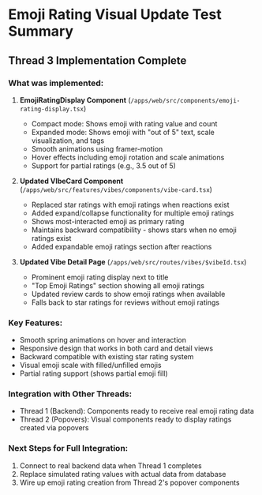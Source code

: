 # Emoji Rating Visual Update Test Summary

## Thread 3 Implementation Complete

### What was implemented:

1. **EmojiRatingDisplay Component** (`/apps/web/src/components/emoji-rating-display.tsx`)
   - Compact mode: Shows emoji with rating value and count
   - Expanded mode: Shows emoji with "out of 5" text, scale visualization, and tags
   - Smooth animations using framer-motion
   - Hover effects including emoji rotation and scale animations
   - Support for partial ratings (e.g., 3.5 out of 5)

2. **Updated VIbeCard Component** (`/apps/web/src/features/vibes/components/vibe-card.tsx`)
   - Replaced star ratings with emoji ratings when reactions exist
   - Added expand/collapse functionality for multiple emoji ratings
   - Shows most-interacted emoji as primary rating
   - Maintains backward compatibility - shows stars when no emoji ratings exist
   - Added expandable emoji ratings section after reactions

3. **Updated Vibe Detail Page** (`/apps/web/src/routes/vibes/$vibeId.tsx`)
   - Prominent emoji rating display next to title
   - "Top Emoji Ratings" section showing all emoji ratings
   - Updated review cards to show emoji ratings when available
   - Falls back to star ratings for reviews without emoji ratings

### Key Features:

- Smooth spring animations on hover and interaction
- Responsive design that works in both card and detail views
- Backward compatible with existing star rating system
- Visual emoji scale with filled/unfilled emojis
- Partial rating support (shows partial emoji fill)

### Integration with Other Threads:

- Thread 1 (Backend): Components ready to receive real emoji rating data
- Thread 2 (Popovers): Visual components ready to display ratings created via popovers

### Next Steps for Full Integration:

1. Connect to real backend data when Thread 1 completes
2. Replace simulated rating values with actual data from database
3. Wire up emoji rating creation from Thread 2's popover components
